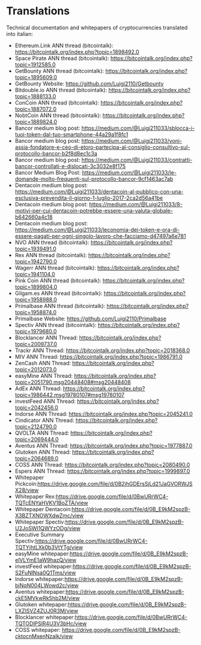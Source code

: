 # Translations
Technical documentation and whitepapers of cryptocurrencies translated into italian:

* Ethereum.Link ANN thread (bitcointalk): https://bitcointalk.org/index.php?topic=1898492.0
* Space Pirate ANN thread (bitcointalk): https://bitcointalk.org/index.php?topic=1912585.0
* GetBounty ANN thread (bitcointalk): https://bitcointalk.org/index.php?topic=1895609.0
* GetBounty Website: https://github.com/Luigi2110/Getbounty
* Bitdouble.io ANN thread (bitcointalk): https://bitcointalk.org/index.php?topic=1888133.0
* ConCoin ANN thread (bitcointalk): https://bitcointalk.org/index.php?topic=1887072.0
* NobtCoin ANN thread (bitcointalk): https://bitcointalk.org/index.php?topic=1889824.0
* Bancor medium blog post: https://medium.com/@Luigi211033/sblocca-i-tuoi-token-dal-tuo-smartphone-44a29a1f8fc1
* Bancor medium blog post: https://medium.com/@Luigi211033/yoni-assia-fondatore-e-ceo-di-etoro-partecipa-al-consiglio-consultivo-sul-protocollo-bancor-b2f8d8ec1c3a
* Bancor medium blog post: https://medium.com/@Luigi211033/contratti-bancor-controllati-e-dislocati-3c3032e8f175
* Bancor Medium Blog Post: https://medium.com/@Luigi211033/le-domande-molto-frequenti-sul-protocollo-bancor-9cf1463ac7ab
* Dentacoin medium blog post: https://medium.com/@Luigi211033/dentacoin-al-pubblico-con-una-esclusiva-prevendita-il-giorno-1-luglio-2017-2ca2d56a41be
* Dentacoin medium blog post: https://medium.com/@Luigi211033/8-motivi-per-cui-dentacoin-potrebbe-essere-una-valuta-globale-b642660a4c18
* Dentacoin medium blog post: https://medium.com/@Luigi211033/leconomia-dei-token-e-ora-di-essere-pagati-per-ogni-singolo-lavoro-che-facciamo-d47497a6e781
* NVO ANN thread (bitcointalk): https://bitcointalk.org/index.php?topic=1939491.0
* Rex ANN thread (bitcointalk): https://bitcointalk.org/index.php?topic=1942790.0
* Wagerr ANN thread (bitcointalk): https://bitcointalk.org/index.php?topic=1941104.0
* Pink Coin ANN thread (bitcointalk): https://bitcointalk.org/index.php?topic=1899804.0
* Gilgam.es ANN thread (bitcointalk): https://bitcointalk.org/index.php?topic=1958988.0
* Primalbase ANN thread (bitcointalk): https://bitcointalk.org/index.php?topic=1958874.0
* Primalbase Website: https://github.com/Luigi2110/Primalbase
* Spectiv ANN thread (bitcointalk): https://bitcointalk.org/index.php?topic=1979680.0
* Blocklancer ANN Thread: https://bitcointalk.org/index.php?topic=2009737.0
* Trackr ANN Thread: https://bitcointalk.org/index.php?topic=2018368.0
* MIV ANN Thread: https://bitcointalk.org/index.php?topic=1986791.0
* ZenCash ANN Thread: https://bitcointalk.org/index.php?topic=2012073.0
* easyMine ANN Thread: https://bitcointalk.org/index.php?topic=2051790.msg20448408#msg20448408
* AdEx ANN Thread: https://bitcointalk.org/index.php?topic=1986442.msg19780107#msg19780107
* investFeed ANN Thread: https://bitcointalk.org/index.php?topic=2042456.0
* Indorse ANN Thread: https://bitcointalk.org/index.php?topic=2045241.0
* Cindicator ANN Thread: https://bitcointalk.org/index.php?topic=2124790.0
* QVOLTA ANN Thread: https://bitcointalk.org/index.php?topic=2069444.0
* Aventus ANN Thread: https://bitcointalk.org/index.php?topic=1977887.0
* Glutoken ANN Thread: https://bitcointalk.org/index.php?topic=2064689.0
* COSS ANN Thread: https://bitcointalk.org/index.php?topic=2080490.0
* Espers ANN Thread: https://bitcointalk.org/index.php?topic=1999897.0
* Whitepaper Pickcoin:https://drive.google.com/file/d/0B2jhGDErsSjLd21JaGVORWJSX28/view
* Whitepaper Rex:https://drive.google.com/file/d/0BwURrWC4-TQTcENYaHVKV1BoZTA/view
* Whitepaper Dentacoin:https://drive.google.com/file/d/0B_E9kM2spzB-X3BZTXNOWXdwZmc/view
* Whitepaper Spectiv:https://drive.google.com/file/d/0B_E9kM2spzB-U2JoSWI1QWYzODg/view
* Executive Summary Spectiv:https://drive.google.com/file/d/0BwURrWC4-TQTYjhtLXk0b3VtYTg/view
* easyMine whitepaper:https://drive.google.com/file/d/0B_E9kM2spzB-elVLYmE1aW9hazQ/view
* investFeed whitepaper:https://drive.google.com/file/d/0B_E9kM2spzB-S2FuNlNsa0Q1Tms/view
* Indorse whitepaper:https://drive.google.com/file/d/0B_E9kM2spzB-bjNqN004LWowd2c/view
* Aventus whitepaper:https://drive.google.com/file/d/0B_E9kM2spzB-ckE5MVkwRk5hb2M/view
* Glutoken whitepaper:https://drive.google.com/file/d/0B_E9kM2spzB-LXZlSVZ4ZUJ0R3M/view
* Blocklancer whitepaper:https://drive.google.com/file/d/0BwURrWC4-TQTODlPSlR4U3V3bHc/view
* COSS whitepaper: https://drive.google.com/file/d/0B_E9kM2spzB-cktocnMxenNzalk/view
